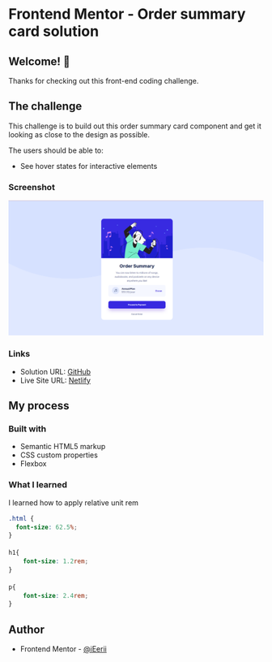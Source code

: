 # Frontend Mentor - Order summary card solution

## Welcome! 👋

Thanks for checking out this front-end coding challenge.

## The challenge

This challenge is to build out this order summary card component and get it looking as close to the design as possible.

The users should be able to:

- See hover states for interactive elements

### Screenshot

![](./img/SS_orderSummary.png)

### Links

- Solution URL: [GitHub](https://github.com/iEerii/orderSummary)
- Live Site URL: [Netlify](https://ordersummarychallenge2.netlify.app/)

## My process

### Built with

- Semantic HTML5 markup
- CSS custom properties
- Flexbox

### What I learned

I learned how to apply relative unit rem 

```css
.html {
  font-size: 62.5%;
}

h1{
    font-size: 1.2rem; 
}

p{
    font-size: 2.4rem; 
}
```

## Author

- Frontend Mentor - [@iEerii](https://www.frontendmentor.io/profile/iEerii)
